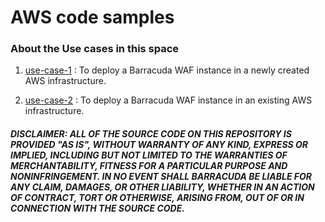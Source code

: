 # AWS code samples

### About the Use cases in this space

1. [use-case-1](https://github.com/barracudanetworks/waf-automation/tree/master/waf-terraform/WAF/use-case-1) : To deploy a Barracuda WAF instance in a newly created AWS infrastructure.

2. [use-case-2](https://github.com/barracudanetworks/waf-automation/tree/master/waf-terraform/WAF/use-case-2) : To deploy a Barracuda WAF instance in an existing AWS infrastructure.

##### DISCLAIMER: ALL OF THE SOURCE CODE ON THIS REPOSITORY IS PROVIDED "AS IS", WITHOUT WARRANTY OF ANY KIND, EXPRESS OR IMPLIED, INCLUDING BUT NOT LIMITED TO THE WARRANTIES OF MERCHANTABILITY, FITNESS FOR A PARTICULAR PURPOSE AND NONINFRINGEMENT. IN NO EVENT SHALL BARRACUDA BE LIABLE FOR ANY CLAIM, DAMAGES, OR OTHER LIABILITY, WHETHER IN AN ACTION OF CONTRACT, TORT OR OTHERWISE, ARISING FROM, OUT OF OR IN CONNECTION WITH THE SOURCE CODE.



